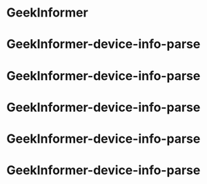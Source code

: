 # GeekInformer 
# GeekInformer-device-info-parse 
# GeekInformer-device-info-parse 
# GeekInformer-device-info-parse 
# GeekInformer-device-info-parse 
# GeekInformer-device-info-parse 
